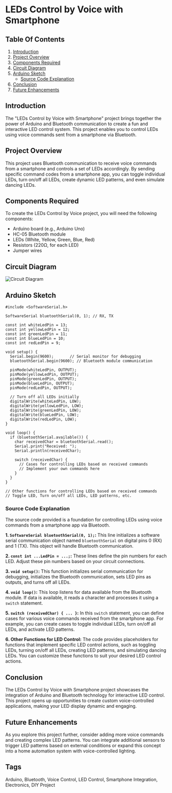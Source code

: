 # LEDs Control by Voice with Smartphone

## Table Of Contents

1. [Introduction](#introduction)
2. [Project Overview](#project-overview)
3. [Components Required](#components-required)
4. [Circuit Diagram](#circuit-diagram)
5. [Arduino Sketch](#arduino-sketch)
   - [Source Code Explanation](#source-code-explanation)
6. [Conclusion](#conclusion)
7. [Future Enhancements](#future-enhancements)

## Introduction
The "LEDs Control by Voice with Smartphone" project brings together the power of Arduino and Bluetooth communication to create a fun and interactive LED control system. This project enables you to control LEDs using voice commands sent from a smartphone via Bluetooth.

## Project Overview
This project uses Bluetooth communication to receive voice commands from a smartphone and controls a set of LEDs accordingly. By sending specific command codes from a smartphone app, you can toggle individual LEDs, turn on/off all LEDs, create dynamic LED patterns, and even simulate dancing LEDs.

## Components Required
To create the LEDs Control by Voice project, you will need the following components:
- Arduino board (e.g., Arduino Uno)
- HC-05 Bluetooth module
- LEDs (White, Yellow, Green, Blue, Red)
- Resistors (220Ω, for each LED)
- Jumper wires

## Circuit Diagram
![Circuit Diagram](https://your-image-link-here)

## Arduino Sketch
```arduino
#include <SoftwareSerial.h>

SoftwareSerial bluetoothSerial(0, 1); // RX, TX

const int whiteLedPin = 13;
const int yellowLedPin = 12;
const int greenLedPin = 11;
const int blueLedPin = 10;
const int redLedPin = 9;

void setup() {
  Serial.begin(9600);       // Serial monitor for debugging
  bluetoothSerial.begin(9600); // Bluetooth module communication

  pinMode(whiteLedPin, OUTPUT);
  pinMode(yellowLedPin, OUTPUT);
  pinMode(greenLedPin, OUTPUT);
  pinMode(blueLedPin, OUTPUT);
  pinMode(redLedPin, OUTPUT);
  
  // Turn off all LEDs initially
  digitalWrite(whiteLedPin, LOW);
  digitalWrite(yellowLedPin, LOW);
  digitalWrite(greenLedPin, LOW);
  digitalWrite(blueLedPin, LOW);
  digitalWrite(redLedPin, LOW);
}

void loop() {
  if (bluetoothSerial.available()) {
    char receivedChar = bluetoothSerial.read();
    Serial.print("Received: ");
    Serial.println(receivedChar);

    switch (receivedChar) {
      // Cases for controlling LEDs based on received commands
      // Implement your own commands here
    }
  }
}

// Other functions for controlling LEDs based on received commands
// Toggle LED, Turn on/off all LEDs, LED patterns, etc.
```

### Source Code Explanation
The source code provided is a foundation for controlling LEDs using voice commands from a smartphone app via Bluetooth.

**1. `SoftwareSerial bluetoothSerial(0, 1);`:**
This line initializes a software serial communication object named `bluetoothSerial` on digital pins 0 (RX) and 1 (TX). This object will handle Bluetooth communication.

**2. `const int ...LedPin = ...;`:**
These lines define the pin numbers for each LED. Adjust these pin numbers based on your circuit connections.

**3. `void setup()`:**
This function initializes serial communication for debugging, initializes the Bluetooth communication, sets LED pins as outputs, and turns off all LEDs.

**4. `void loop()`:**
This loop listens for data available from the Bluetooth module. If data is available, it reads a character and processes it using a `switch` statement.

**5. `switch (receivedChar) { ... }`:**
In this `switch` statement, you can define cases for various voice commands received from the smartphone app. For example, you can create cases to toggle individual LEDs, turn on/off all LEDs, and activate LED patterns.

**6. Other Functions for LED Control:** 
The code provides placeholders for functions that implement specific LED control actions, such as toggling LEDs, turning on/off all LEDs, creating LED patterns, and simulating dancing LEDs. You can customize these functions to suit your desired LED control actions.

## Conclusion
The LEDs Control by Voice with Smartphone project showcases the integration of Arduino and Bluetooth technology for interactive LED control. This project opens up opportunities to create custom voice-controlled applications, making your LED display dynamic and engaging.

## Future Enhancements
As you explore this project further, consider adding more voice commands and creating complex LED patterns. You can integrate additional sensors to trigger LED patterns based on external conditions or expand this concept into a home automation system with voice-controlled lighting.

## Tags
Arduino, Bluetooth, Voice Control, LED Control, Smartphone Integration, Electronics, DIY Project
